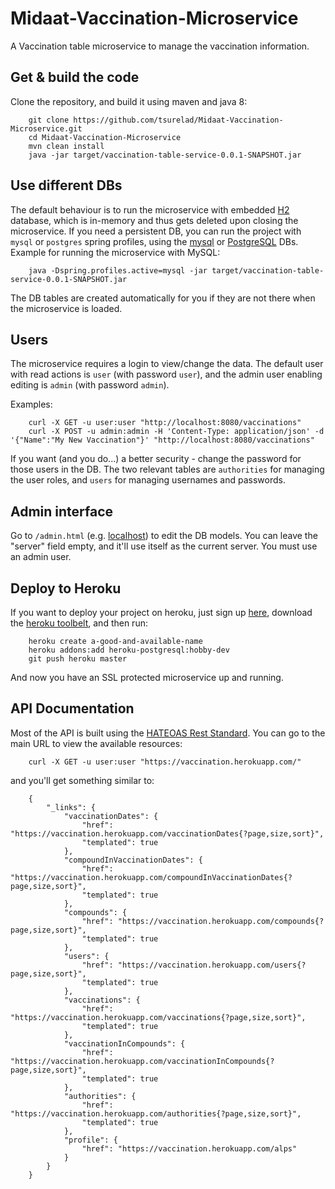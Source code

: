 # Midaat-Vaccination-Microservice
A Vaccination table microservice to manage the vaccination information.


## Get & build the code
Clone the repository, and build it using maven and java 8:

        git clone https://github.com/tsurelad/Midaat-Vaccination-Microservice.git
        cd Midaat-Vaccination-Microservice
        mvn clean install
        java -jar target/vaccination-table-service-0.0.1-SNAPSHOT.jar

## Use different DBs
The default behaviour is to run the microservice with embedded [H2](http://www.h2database.com/html/main.html) database, which is in-memory and thus gets deleted upon closing the microservice.
If you need a persistent DB, you can run the project with `mysql` or `postgres` spring profiles, using the [mysql](http://www.mysql.com/) or [PostgreSQL](http://www.postgresql.org/) DBs.
Example for running the microservice with MySQL:

        java -Dspring.profiles.active=mysql -jar target/vaccination-table-service-0.0.1-SNAPSHOT.jar

The DB tables are created automatically for you if they are not there when the microservice is loaded.

## Users
The microservice requires a login to view/change the data. The default user with read actions is `user` (with password `user`), and the admin user enabling editing is `admin` (with password `admin`).

Examples:

        curl -X GET -u user:user "http://localhost:8080/vaccinations"
        curl -X POST -u admin:admin -H 'Content-Type: application/json' -d '{"Name":"My New Vaccination"}' "http://localhost:8080/vaccinations"

If you want (and you do...) a better security - change the password for those users in the DB. The two relevant tables are `authorities` for managing the user roles, and `users` for managing usernames and passwords.

## Admin interface
Go to `/admin.html` (e.g. [localhost](http://localhost:8080/admin.html)) to edit the DB models. You can leave the "server" field empty, and it'll use itself as the current server. You must use an admin user.

## Deploy to Heroku
If you want to deploy your project on heroku, just sign up [here](https://www.heroku.com/), download the [heroku toolbelt](https://toolbelt.heroku.com/), and then run:

        heroku create a-good-and-available-name
        heroku addons:add heroku-postgresql:hobby-dev
        git push heroku master

And now you have an SSL protected microservice up and running.

## API Documentation
Most of the API is built using the [HATEOAS Rest Standard](http://en.wikipedia.org/wiki/HATEOAS). You can go to the main URL to view the available resources:

        curl -X GET -u user:user "https://vaccination.herokuapp.com/"

and you'll get something similar to:

        {
            "_links": {
                "vaccinationDates": {
                    "href": "https://vaccination.herokuapp.com/vaccinationDates{?page,size,sort}",
                    "templated": true
                },
                "compoundInVaccinationDates": {
                    "href": "https://vaccination.herokuapp.com/compoundInVaccinationDates{?page,size,sort}",
                    "templated": true
                },
                "compounds": {
                    "href": "https://vaccination.herokuapp.com/compounds{?page,size,sort}",
                    "templated": true
                },
                "users": {
                    "href": "https://vaccination.herokuapp.com/users{?page,size,sort}",
                    "templated": true
                },
                "vaccinations": {
                    "href": "https://vaccination.herokuapp.com/vaccinations{?page,size,sort}",
                    "templated": true
                },
                "vaccinationInCompounds": {
                    "href": "https://vaccination.herokuapp.com/vaccinationInCompounds{?page,size,sort}",
                    "templated": true
                },
                "authorities": {
                    "href": "https://vaccination.herokuapp.com/authorities{?page,size,sort}",
                    "templated": true
                },
                "profile": {
                    "href": "https://vaccination.herokuapp.com/alps"
                }
            }
        }

